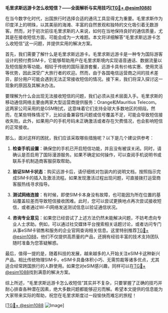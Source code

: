 **毛里求斯远游卡怎么收短信？——全面解析与实用技巧[[TG💪+ @esim1088](https://t.me/s/esim1088)]**

在当今数字化时代，出国旅行时选择合适的通讯工具显得尤为重要。毛里求斯作为印度洋上的明珠，以其美丽的海滩、丰富的自然景观和独特的文化吸引着无数游客。然而，对于初次前往毛里求斯的人来说，如何在当地保持良好的通信质量，尤其是在接收短信方面，可能会成为一大难题。本文将详细解答“毛里求斯远游卡怎么收短信”这一问题，并提供实用的解决方案。

首先，我们需要了解什么是毛里求斯远游卡。毛里求斯远游卡是一种专为国际游客设计的预付费SIM卡，它能够帮助用户在毛里求斯境内实现语音通话、数据流量以及短信服务等功能。相较于传统的国际漫游套餐，远游卡具有价格实惠、使用灵活等优势，因此深受广大旅行者的欢迎。然而，由于各国电信运营商之间的技术差异，部分用户可能会遇到无法正常接收短信的情况。接下来，我们将深入探讨这一现象的原因及其解决办法。

要理解为什么会出现无法接收短信的问题，我们必须从技术层面入手。毛里求斯的移动通信网络主要由两家大型运营商提供服务：Orange和Mauritius Telecom。这两家公司采用的是GSM制式，这意味着它们支持全球大多数地区的频段。然而，在某些特殊情况下，比如设备兼容性问题或信号覆盖不足，可能会导致短信接收失败。此外，如果用户的手机号码未正确激活或者存在欠费情况，也会影响短信的正常接收。

那么，面对这样的困扰，我们应该采取哪些措施呢？以下是几个建议供参考：

1. **检查手机设置**：确保您的手机已开启短信功能，并且没有被误关闭。同时，请确认是否启用了国际漫游服务。如果不确定如何操作，可以查阅手机说明书或联系手机制造商客服获取帮助。

2. **验证SIM卡状态**：购买远游卡后，请仔细核对包装内的说明文档，按照指示完成SIM卡的插入及激活流程。如果发现激活过程出现问题，可直接拨打运营商客服热线寻求指导。

3. **测试网络连接**：有时候，即使SIM卡本身没有故障，也可能因为所在位置的基站覆盖较差而导致短信接收困难。此时，您可以尝试更换地点再次尝试接收短信，或者通过Wi-Fi网络发送测试信息以验证通信状况。

4. **咨询专业意见**：如果您已经尝试了上述方法仍然未能解决问题，不妨考虑向专业人士求助。例如，可以通过社交媒体平台搜索相关话题讨论，或者访问专门从事eSIM卡销售和服务的企业官网查询相关信息。这里特别推荐[TG💪+ @esim1088](https://t.me/s/esim1088)，他们不仅提供高质量的产品，还拥有经验丰富的技术支持团队随时准备为您答疑解惑。

最后，值得一提的是，随着科技的发展，越来越多的人开始关注eSIM卡这种新兴产品。相比传统物理SIM卡，eSIM卡具备体积小巧、无需剪裁等诸多优点，尤其适合经常跨国旅行的人群使用。如果您对eSIM感兴趣，同样可以在[TG💪+ @esim1088](https://t.me/s/esim1088)找到满意的解决方案。

综上所述，“毛里求斯远游卡怎么收短信”其实并不复杂，只要掌握了正确的技巧并耐心排查各种潜在因素，绝大多数问题都能够迎刃而解。希望本文提供的信息能为大家带来实际的帮助，祝您在毛里求斯度过一段愉快而难忘的旅程！

[[TG💪+ @esim1088](https://t.me/s/esim1088) ![Image](https://i.postimg.cc/4NQfJmqS/Snipaste-2025-05-13-00-14-12.png)]